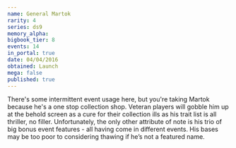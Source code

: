 ```yaml
---
name: General Martok
rarity: 4
series: ds9
memory_alpha:
bigbook_tier: 8
events: 14
in_portal: true
date: 04/04/2016
obtained: Launch
mega: false
published: true
---
```


There's some intermittent event usage here, but you're taking Martok because he's a one stop collection shop. Veteran players will gobble him up at the behold screen as a cure for their collection ills as his trait list is all thriller, no filler. Unfortunately, the only other attribute of note is his trio of big bonus event features - all having come in different events. His bases may be too poor to considering thawing if he’s not a featured name.
